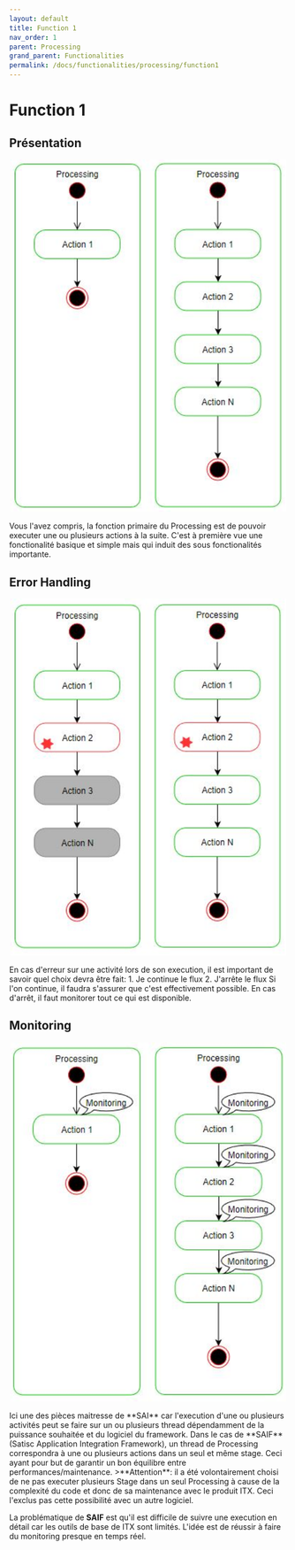 ```yaml
---
layout: default
title: Function 1
nav_order: 1
parent: Processing
grand_parent: Functionalities
permalink: /docs/functionalities/processing/function1
---
```



# Function 1

## Présentation

<p align="center"><img src="../../../assets/img/functions/FCT--Framework--Functions--Processing--F1.jpg" width="500"></p>

Vous l'avez compris, la fonction primaire du Processing est de pouvoir executer une ou plusieurs actions à la suite.
C'est à première vue une fonctionalité basique et simple mais qui induit des sous fonctionalités importante.

## Error Handling

<p align="center"><img src="../../../assets/img/functions/FCT--Framework--Functions--Processing--F1--ErrorHandling.jpg" width="500"></p>
En cas d'erreur sur une activité lors de son execution, il est important de savoir quel choix devra être fait:
1. Je continue le flux
2. J'arrête le flux
Si l'on continue, il faudra s'assurer que c'est effectivement possible.
En cas d'arrêt, il faut monitorer tout ce qui est disponible.

## Monitoring

<p align="center"><img src="../../../assets/img/functions/FCT--Framework--Functions--Processing--F1--Monitoring.jpg" width="500"></p>
Ici une des pièces maitresse de **SAI** car l'execution d'une ou plusieurs activités peut se faire sur un ou plusieurs thread dépendamment de la puissance souhaitée et du logiciel du framework.
Dans le cas de **SAIF** (Satisc Application Integration Framework), un thread de Processing correspondra à une ou plusieurs actions dans un seul et même stage. Ceci ayant pour but de garantir un bon équilibre entre performances/maintenance.
>**Attention**: il a été volontairement choisi de ne pas executer plusieurs Stage dans un seul Processing à cause de la complexité du code et donc de sa maintenance avec le produit ITX. Ceci l'exclus pas cette possibilité avec un autre logiciel.

La problématique de **SAIF** est qu'il est difficile de suivre une execution en détail car les outils de base de ITX sont limités. L'idée est de réussir à faire du monitoring presque en temps réel.
